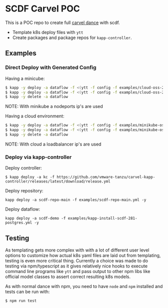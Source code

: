 # SCDF Carvel POC

This is a POC repo to create full [carvel dance](https://carvel.dev) with scdf.
- Template k8s deploy files with `ytt`
- Create packages and package repos for `kapp-controller`.

## Examples

### Direct Deploy with Generated Config

Having a minicube:
```bash
$ kapp -y deploy -a dataflow -f <(ytt -f config -f examples/cloud-oss-281-kafka-postgres-values.yml)
$ kapp -y deploy -a dataflow -f <(ytt -f config -f examples/cloud-oss-281-rabbit-mysql-values.yml)
$ kapp -y delete -a dataflow
```

NOTE: With minikube a nodeports ip's are used

Having a cloud environment:
```bash
$ kapp -y deploy -a dataflow -f <(ytt -f config -f examples/minikube-oss-281-kafka-postgres-values.yml)
$ kapp -y deploy -a dataflow -f <(ytt -f config -f examples/minikube-oss-281-rabbit-mysql-values.yml)
$ kapp -y delete -a dataflow
```

NOTE: With cloud a loadbalancer ip's are used

### Deploy via kapp-controller

Deploy controller:
```
$ kapp deploy -a kc -f https://github.com/vmware-tanzu/carvel-kapp-controller/releases/latest/download/release.yml
```

Deploy repository:
```
kapp deploy -a scdf-repo-main -f examples/scdf-repo-main.yml -y
```

Deploy dataflow:
```
kapp deploy -a scdf-demo -f examples/kapp-install-scdf-281-postgres.yml -y
```

## Testing

As templating gets more complex with with a lot of different user level options
to customize how actual k8s yaml files are laid out from templating, testing
is even more critical thing. Currently a choice was made to do testing via
npm/typescript as it gives relatively nice hooks to execute command line
programs like `ytt` and pass output to other npm libs like official model
classes to assert correct resulting k8s models.

As with normal dance with npm, you need to have `node` and `npm` installed and
tests can be run with:
```bash
$ npm run test
```
